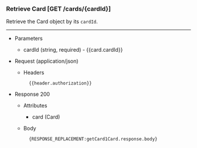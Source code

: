 ### Retrieve Card [GET /cards/{cardId}]
Retrieve the Card object by its `cardId`. 

---
+ Parameters 
    + cardId (string, required) - {{card.cardId}}

+ Request (application/json)
    + Headers
    
            {{header.authorization}}

+ Response 200

    + Attributes 
        + card (Card)

    + Body
        
            {RESPONSE_REPLACEMENT:getCard1Card.response.body}
